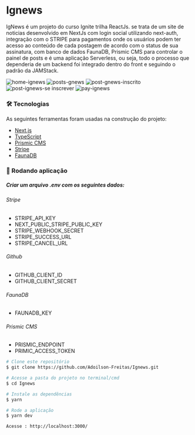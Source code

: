 # Ignews

IgNews é um projeto do curso Ignite trilha ReactJs. se trata de um site de noticias desenvolvido em NextJs com login social utilizando next-auth, integração com o STRIPE para pagamentos onde os usuários podem ter acesso ao conteúdo de cada postagem de acordo com o status de sua assinatura, com banco de dados FaunaDB, Prismic CMS para controlar o painel de posts e é uma aplicação Serverless, ou seja, todo o processo que dependeria de um backend foi integrado dentro do front e seguindo o padrão da JAMStack.

![home-ignews](https://user-images.githubusercontent.com/56658900/164855217-9a89458c-3470-4d24-8321-32991c6456c7.png)
![posts-gnews](https://user-images.githubusercontent.com/56658900/164855698-9ca200c7-363d-4b44-92b1-9d58cf30636f.png)
![post-gnews-inscrito](https://user-images.githubusercontent.com/56658900/164855814-bb8a66e7-569d-4e83-ba24-a1569c0d5828.png)
![post-ignews-se inscrever](https://user-images.githubusercontent.com/56658900/164856055-fdb229f6-108a-4e71-b821-58040d9bcd2e.png)
![pay-ignews](https://user-images.githubusercontent.com/56658900/164856425-5a08b7e8-acae-4f43-a5e9-f9361c4bede9.png)



### 🛠 Tecnologias

As seguintes ferramentas foram usadas na construção do projeto:

- [Next.js](https://nextjs.org/)
- [TypeScript](https://www.typescriptlang.org/)
- [Prismic CMS](https://prismic.io/)
- [Stripe](https://stripe.com/en-br)
- [FaunaDB](https://fauna.com/)


### 🎲 Rodando aplicação

##### Criar um arquivo .env com os seguintes dados:
###### Stripe 
- STRIPE_API_KEY
- NEXT_PUBLIC_STRIPE_PUBLIC_KEY
- STRIPE_WEBHOOK_SECRET
- STRIPE_SUCCESS_URL
- STRIPE_CANCEL_URL

###### Github
- GITHUB_CLIENT_ID
- GITHUB_CLIENT_SECRET

###### FaunaDB
- FAUNADB_KEY

###### Prismic CMS
- PRISMIC_ENDPOINT
- PRIMIC_ACCESS_TOKEN

```bash
# Clone este repositório
$ git clone https://github.com/Adoilson-Freitas/Ignews.git

# Acesse a pasta do projeto no terminal/cmd
$ cd Ignews

# Instale as dependências
$ yarn

# Rode a aplicação
$ yarn dev

Acesse : http://localhost:3000/

```

